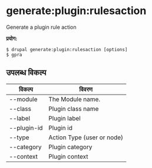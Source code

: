 # generate:plugin:rulesaction
Generate a plugin rule action

**प्रयोग:**
```
$ drupal generate:plugin:rulesaction [options]
$ gpra  
```

## उपलब्ध विकल्प
विकल्प | विवरण
-------|-------------
--module | The Module name.
--class | Plugin class name
--label | Plugin label
--plugin-id | Plugin id
--type | Action Type (user or node)
--category | Plugin category
--context | Plugin context
